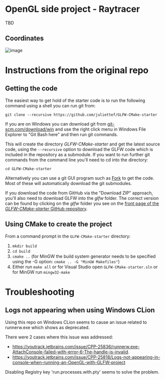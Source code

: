 # OpenGL side project - Raytracer

TBD

## Coordinates

![image](https://github.com/havocado/obj-raytracer/assets/47484587/4d144417-1e66-4439-a29c-900eeaf34bdc)


# Instructions from the original repo

## Getting the code

The easiest way to get hold of the starter code is to run the following command using a shell you can run git from:

```
git clone --recursive https://github.com/juliettef/GLFW-CMake-starter
```

If you are on Windows you can download git from [git-scm.com/download/win](https://git-scm.com/download/win) and use the right click menu in Windows File Explorer to "Git Bash here" and then run git commands.

This will create the directory _GLFW-CMake-starter_ and get the latest source code, using the ```--recursive``` option to download the GLFW code which is included in the repository as a submodule. If you want to run further git commands from the command line you'll need to cd into the directory:

```
cd GLFW-CMake-starter
```

Alternatively you can use a git GUI program such as [Fork](https://git-fork.com/) to get the code. Most of these will automatically download the git submodules.

If you download the code from GitHub via the "Download ZIP" approach, you'll also need to download GLFW into the _glfw_ folder. The correct version can be found by clicking on the _glfw_ folder you see on the [front page of the _GLFW-CMake-starter_ GitHub repository](https://github.com/juliettef/GLFW-CMake-starter).

## Using CMake to create the project

From a command prompt in the `GLFW-CMake-starter` directory:
1. `mkdir build`
1. `cd build`
1. `cmake ..` (for MinGW the build system generator needs to be specified using the -G option: `cmake .. -G "MinGW Makefiles"`)
1. Either run `make all` or for Visual Studio open `GLFW-CMake-starter.sln` or for MinGW run `mingw32-make`

# Troubleshooting

## Logs not appearing when using Windows CLion

Using this repo on Windows CLion seems to cause an issue related to runnerw.exe which shows as deprecated.

There were 2 cases where this issue was addressed:
- https://youtrack.jetbrains.com/issue/CPP-25836/runnerw.exe-AttachConsole-failed-with-error-6-The-handle-is-invalid.
- https://youtrack.jetbrains.com/issue/CPP-25818/Logs-not-appearing-in-console-when-running-an-OpenGL-with-GLFW-project

Disabling Registry key 'run.processes.with.pty' seems to solve the problem.
